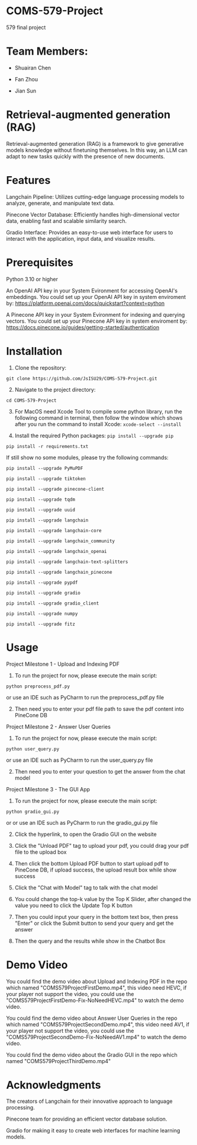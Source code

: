 # COMS-579-Project
579 final project

# Team Members:

* Shuairan Chen

* Fan Zhou

* Jian Sun

# Retrieval-augmented generation (RAG) 

Retrieval-augmented generation (RAG) is a framework to give generative models knowledge without finetuning themselves. In this way, an LLM can adapt to new tasks quickly with the presence of new documents.

# Features

Langchain Pipeline: Utilizes cutting-edge language processing models to analyze, generate, and manipulate text data.

Pinecone Vector Database: Efficiently handles high-dimensional vector data, enabling fast and scalable similarity search.

Gradio Interface: Provides an easy-to-use web interface for users to interact with the application, input data, and visualize results.

# Prerequisites

Python 3.10 or higher

An OpenAI API key in your System Evironment for accessing OpenAI's embeddings.
You could set up your OpenAI API key in system enviroment by: https://platform.openai.com/docs/quickstart?context=python

A Pinecone API key in your System Evironment for indexing and querying vectors.
You could set up your Pinecone API key in system enviroment by: https://docs.pinecone.io/guides/getting-started/authentication

# Installation

1. Clone the repository:

`git clone https://github.com/JsISU29/COMS-579-Project.git`

2. Navigate to the project directory:

`cd COMS-579-Project`

3. For MacOS need Xcode Tool to compile some python library, run the following command in terminal, then follow the window which shows after you run the command to install Xcode:
`xcode-select --install`

4. Install the required Python packages:
`pip install --upgrade pip`

`pip install -r requirements.txt`

If still show no some modules, please try the following commands:

`pip install --upgrade PyMuPDF`

`pip install --upgrade tiktoken`

`pip install --upgrade pinecone-client`

`pip install --upgrade tqdm`

`pip install --upgrade uuid`

`pip install --upgrade langchain`

`pip install --upgrade langchain-core`

`pip install --upgrade langchain_community`

`pip install --upgrade langchain_openai`

`pip install --upgrade langchain-text-splitters`

`pip install --upgrade langchain_pinecone`

`pip install --upgrade pypdf`

`pip install --upgrade gradio`

`pip install --upgrade gradio_client`

`pip install --upgrade numpy`

`pip install --upgrade fitz`

# Usage

Project Milestone 1 - Upload and Indexing PDF

1. To run the project for now, please execute the main script:

`python preprocess_pdf.py`

or use an IDE such as PyCharm to run the preprocess_pdf.py file

2. Then need you to enter your pdf file path to save the pdf content into PineCone DB

Project Milestone 2 - Answer User Queries

1. To run the project for now, please execute the main script:

`python user_query.py`

or use an IDE such as PyCharm to run the user_query.py file

2. Then need you to enter your question to get the answer from the chat model

Project Milestone 3 - The GUI App

1. To run the project for now, please execute the main script:

`python gradio_gui.py`

or or use an IDE such as PyCharm to run the gradio_gui.py file

2. Click the hyperlink, to open the Gradio GUI on the website

3. Click the "Unload PDF" tag to upload your pdf, you could drag your pdf file to the upload box

4. Then click the bottom Upload PDF button to start upload pdf to PineCone DB, if upload success, the upload result box while show success

5. Click the "Chat with Model" tag to talk with the chat model

6. You could change the top-k value by the Top K Slider, after changed the value you need to click the Update Top K button

7. Then you could input your query in the bottom text box, then press "Enter" or click the Submit button to send your query and get the answer

8. Then the query and the results while show in the Chatbot Box

# Demo Video

You could find the demo video about Upload and Indexing PDF in the repo which named "COMS579ProjectFirstDemo.mp4", this video need HEVC, if your player not support the video, you could use the "COMS579ProjectFirstDemo-Fix-NoNeedHEVC.mp4" to watch the demo video.

You could find the demo video about Answer User Queries in the repo which named "COMS579ProjectSecondDemo.mp4", this video need AV1, if your player not support the video, you could use the "COMS579ProjectSecondDemo-Fix-NoNeedAV1.mp4" to watch the demo video.

You could find the demo video about the Gradio GUI in the repo which named "COMS579ProjectThirdDemo.mp4"

# Acknowledgments

The creators of Langchain for their innovative approach to language processing.

Pinecone team for providing an efficient vector database solution.

Gradio for making it easy to create web interfaces for machine learning models.
